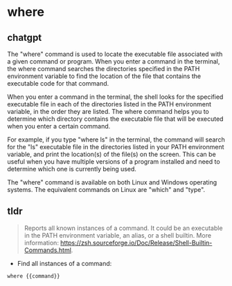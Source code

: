 # where 
## chatgpt 
The "where" command is used to locate the executable file associated with a given command or program. When you enter a command in the terminal, the where command searches the directories specified in the PATH environment variable to find the location of the file that contains the executable code for that command.

When you enter a command in the terminal, the shell looks for the specified executable file in each of the directories listed in the PATH environment variable, in the order they are listed. The where command helps you to determine which directory contains the executable file that will be executed when you enter a certain command.

For example, if you type "where ls" in the terminal, the command will search for the "ls" executable file in the directories listed in your PATH environment variable, and print the location(s) of the file(s) on the screen. This can be useful when you have multiple versions of a program installed and need to determine which one is currently being used.

The "where" command is available on both Linux and Windows operating systems. The equivalent commands on Linux are "which" and "type". 

## tldr 
 
> Reports all known instances of a command.
> It could be an executable in the PATH environment variable, an alias, or a shell builtin.
> More information: <https://zsh.sourceforge.io/Doc/Release/Shell-Builtin-Commands.html>.

- Find all instances of a command:

`where {{command}}`
